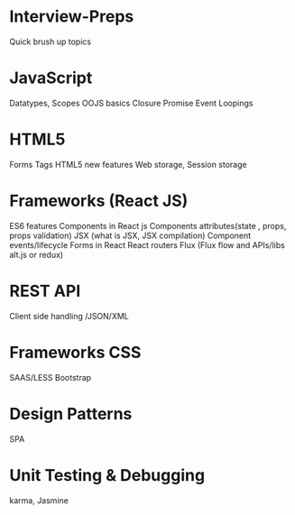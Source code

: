 # Interview-Preps
Quick brush up topics


# JavaScript
Datatypes, Scopes
OOJS basics
Closure
Promise
Event Loopings
 
# HTML5
Forms Tags
HTML5 new features
Web storage, Session storage
 
# Frameworks (React JS)
ES6 features
Components in React js
Components attributes(state , props, props validation)
JSX (what is JSX, JSX compilation)
Component events/lifecycle
Forms in React
React routers
Flux (Flux flow and APIs/libs alt.js or redux)
 
# REST API
Client side handling /JSON/XML
 
# Frameworks CSS
SAAS/LESS
Bootstrap
 
# Design Patterns
SPA
 
# Unit Testing & Debugging
karma, Jasmine
 
